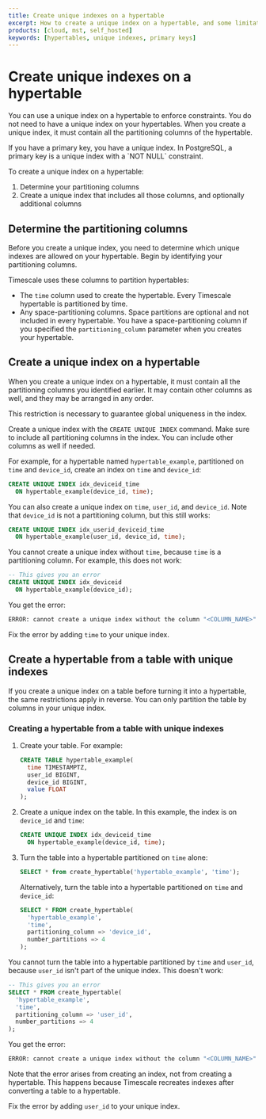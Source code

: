 ```yaml
---
title: Create unique indexes on a hypertable
excerpt: How to create a unique index on a hypertable, and some limitations on unique indexes
products: [cloud, mst, self_hosted]
keywords: [hypertables, unique indexes, primary keys]
---
```


# Create unique indexes on a hypertable

You can use a unique index on a hypertable to enforce constraints. You do not
need to have a unique index on your hypertables. When you create a unique index,
it must contain all the partitioning columns of the hypertable.

<Highlight type="note">
If you have a primary key, you have a unique index. In PostgreSQL, a primary key
is a unique index with a `NOT NULL` constraint.
</Highlight>

To create a unique index on a hypertable:

1.  Determine your partitioning columns
1.  Create a unique index that includes all those columns, and optionally
    additional columns

## Determine the partitioning columns

Before you create a unique index, you need to determine which unique indexes are
allowed on your hypertable. Begin by identifying your partitioning columns.

Timescale uses these columns to partition hypertables:

*   The `time` column used to create the hypertable. Every Timescale hypertable
    is partitioned by time.
*   Any space-partitioning columns. Space partitions are optional and not
    included in every hypertable. You have a space-partitioning column if you
    specified the `partitioning_column` parameter when you creates your
    hypertable.

## Create a unique index on a hypertable

When you create a unique index on a hypertable, it must contain all the
partitioning columns you identified earlier. It may contain other columns as
well, and they may be arranged in any order.

<Highlight type="note">
This restriction is necessary to guarantee global uniqueness in the index.
</Highlight>

Create a unique index with the `CREATE UNIQUE INDEX` command. Make sure to
include all partitioning columns in the index. You can include other columns as
well if needed.

For example, for a hypertable named `hypertable_example`, partitioned on `time`
and `device_id`, create an index on `time` and `device_id`:

```sql
CREATE UNIQUE INDEX idx_deviceid_time
  ON hypertable_example(device_id, time);
```

You can also create a unique index on `time`, `user_id`, and `device_id`. Note
that `device_id` is not a partitioning column, but this still works:

```sql
CREATE UNIQUE INDEX idx_userid_deviceid_time
  ON hypertable_example(user_id, device_id, time);
```

You cannot create a unique index without `time`, because `time` is a
partitioning column. For example, this does not work:

```sql
-- This gives you an error
CREATE UNIQUE INDEX idx_deviceid
  ON hypertable_example(device_id);
```

You get the error:

```bash
ERROR: cannot create a unique index without the column "<COLUMN_NAME>" (used in partitioning)
```

Fix the error by adding `time` to your unique index.

## Create a hypertable from a table with unique indexes

If you create a unique index on a table before turning it into a hypertable, the
same restrictions apply in reverse. You can only partition the table by columns
in your unique index.

<Procedure>

### Creating a hypertable from a table with unique indexes

1.  Create your table. For example:

    ```sql
    CREATE TABLE hypertable_example(
      time TIMESTAMPTZ,
      user_id BIGINT,
      device_id BIGINT,
      value FLOAT
    );
    ```

1.  Create a unique index on the table. In this example, the index is on
    `device_id` and `time`:

    ```sql
    CREATE UNIQUE INDEX idx_deviceid_time
      ON hypertable_example(device_id, time);
    ```

1.  Turn the table into a hypertable partitioned on `time` alone:

    ```sql
    SELECT * from create_hypertable('hypertable_example', 'time');
    ```

    Alternatively, turn the table into a hypertable partitioned on `time` and
    `device_id`:

    ```sql
    SELECT * FROM create_hypertable(
      'hypertable_example',
      'time',
      partitioning_column => 'device_id',
      number_partitions => 4
    );
    ```

</Procedure>

You cannot turn the table into a hypertable partitioned by `time` and `user_id`,
because `user_id` isn't part of the unique index. This doesn't work:

```sql
-- This gives you an error
SELECT * FROM create_hypertable(
  'hypertable_example',
  'time',
  partitioning_column => 'user_id',
  number_partitions => 4
);
```

You get the error:

```bash
ERROR: cannot create a unique index without the column "<COLUMN_NAME>" (used in partitioning)
```

Note that the error arises from creating an index, not from creating a
hypertable. This happens because Timescale recreates indexes after converting
a table to a hypertable.

Fix the error by adding `user_id` to your unique index.
